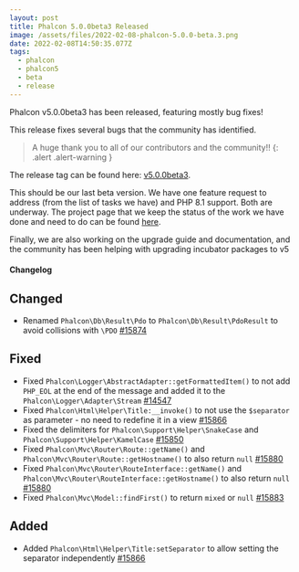 ```yaml
---
layout: post
title: Phalcon 5.0.0beta3 Released
image: /assets/files/2022-02-08-phalcon-5.0.0-beta.3.png
date: 2022-02-08T14:50:35.077Z
tags:
  - phalcon
  - phalcon5
  - beta
  - release
---
```

Phalcon v5.0.0beta3 has been released, featuring mostly bug fixes!
<!--more-->

This release fixes several bugs that the community has identified.

> A huge thank you to all of our contributors and the community!!
{: .alert .alert-warning }

The release tag can be found here: [v5.0.0beta3](https://github.com/phalcon/cphalcon/releases/tag/5.0.0beta3). 

This should be our last beta version. We have one feature request to address (from the list of tasks we have) and PHP 8.1 support. Both are underway. The project page that we keep the status of the work we have done and need to do can be found [here](https://github.com/phalcon/cphalcon/projects/3). 

Finally, we are also working on the upgrade guide and documentation, and the community has been helping with upgrading incubator packages to v5

#### Changelog

## Changed
- Renamed `Phalcon\Db\Result\Pdo` to `Phalcon\Db\Result\PdoResult` to avoid collisions with `\PDO` [#15874](https://github.com/phalcon/cphalcon/issues/15854)

## Fixed
- Fixed `Phalcon\Logger\AbstractAdapter::getFormattedItem()` to not add `PHP_EOL` at the end of the message and added it to the `Phalcon\Logger\Adapter\Stream` [#14547](https://github.com/phalcon/cphalcon/issues/14547)
- Fixed `Phalcon\Html\Helper\Title:__invoke()` to not use the `$separator` as parameter - no need to redefine it in a view [#15866](https://github.com/phalcon/cphalcon/issues/15866)
- Fixed the delimiters for `Phalcon\Support\Helper\SnakeCase` and `Phalcon\Support\Helper\KamelCase` [#15850](https://github.com/phalcon/cphalcon/issues/15850)
- Fixed `Phalcon\Mvc\Router\Route::getName()` and `Phalcon\Mvc\Router\Route::getHostname()` to also return `null` [#15880](https://github.com/phalcon/cphalcon/issues/15880)
- Fixed `Phalcon\Mvc\Router\RouteInterface::getName()` and `Phalcon\Mvc\Router\RouteInterface::getHostname()` to also return `null` [#15880](https://github.com/phalcon/cphalcon/issues/15880)
- Fixed `Phalcon\Mvc\Model::findFirst()` to return `mixed` or `null` [#15883](https://github.com/phalcon/cphalcon/issues/15883)

## Added
- Added `Phalcon\Html\Helper\Title:setSeparator` to allow setting the separator independently [#15866](https://github.com/phalcon/cphalcon/issues/15866)
